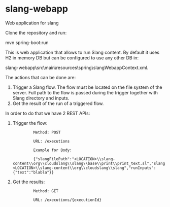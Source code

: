# slang-webapp
Web application for slang

Clone the repository and run:

mvn spring-boot:run


This is web application that allows to run Slang content. By default it uses H2 in memory DB but can be configured to use any other DB in:

slang-webapp\src\main\resources\spring\slangWebappContext.xml.

The actions that can be done are:
1. Trigger a Slang flow. The flow must be located on the file system of the server. Full path to the flow is passed during the trigger together with Slang directory and inputs.
2. Get the result of the run of a triggered flow.


In order to do that we have 2 REST APIs:

1. Trigger the flow:

                Method: POST

                URL: /executions

                Example for Body:

                {"slangFilePath":"<LOCATION>\\slang-content\\org\\cloudslang\\slang\\base\\print\\print_text.sl","slangDir":"<LOCATION>\\slang-content\\org\\cloudslang\\slang","runInputs":{"text":"blabla"}}


2. Get the results:

                Method: GET

                URL: /executions/{executionId}


